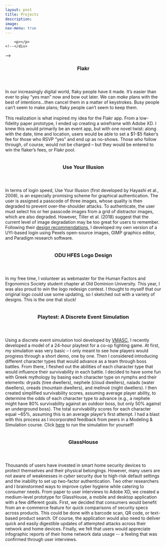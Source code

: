 ```yaml
---
layout: post
title: Projects
description:
image: 
nav-menu: true
---
```



<!-- Main -->
<div id="main">

<!-- One -->
<!--<section id="one">
	<div class="inner">
		<!--<header class="major">
			<h2></h2>
		</header>-->
		<p></p>
	<!--</div>
</section>-->

<!-- Two -->
<section id="two" class="spotlights">
	<section>
		<a href="generic.html" class="image">
				<img src="assets/images/flick.JPG" alt="" data-position="center center" />
		</a>
		<div class="content">
			<div class="inner">
				<header class="major">
					<h3>Flakr</h3>
				</header>
				<p>In our increasingly digital world, flaky people have it made. It’s easier than ever to play “yes man” now and bow out later. We can <i>make</i> plans with the best of intentions...then cancel them in a matter of keystrokes. Busy people can’t seem to make plans; flaky people can’t seem to keep them. <br><br> This realization is what inspired my idea for the Flakr app. From a low-fidelity paper prototype, I ended up creating a wireframe with Adobe XD. I knew this would primarily be an event app, but with one novel twist: along with the date, time and location, users would be able to set a $1-$5 flaker’s fee for those who RSVP “yes” and end up as no-shows. Those who follow through, of course, would not be charged – but they would be entered to win the flaker’s fees, or Flakr pool.
</p>
				<!--<ul class="actions">
					<li><a href="generic.html" class="button">Learn more</a></li>
				</ul>-->
			</div>
		</div>
	</section>
	<section>
		<a href="generic.html" class="image">
			<img src="assets/images/uyi2.png" alt="" data-position="top center" />
		</a>
		<div class="content">
			<div class="inner">
				<header class="major">
					<h3>Use Your Illusion</h3>
				</header>
				<p>In terms of login speed, Use Your Illusion (first developed by Hayashi et al., 2008), is an especially promising scheme for graphical authentication. The user is assigned a passcode of three images, whose quality is then degraded to prevent over-the-shoulder attacks. To authenticate, the user must select his or her passcode images from a grid of distractor images, which are also degraded. However, Tiller et al. (2018) suggest  that the current level of image degradation may be too great for users to remember. Following their <a href="https://link.springer.com/chapter/10.1007/978-3-319-94782-2_9">design recommendations</a>, I developed my own version of a UYI-based login using Pexels open-source images, GIMP graphics editor, and Paradigm research software.</p>
			</div>
		</div>
	</section>
	<section>
		<a href="generic.html" class="image">
			<img src="assets/images/hfes.png" alt="" data-position="25% 25%" />
		</a>
		<div class="content">
			<div class="inner">
				<header class="major">
					<h3>ODU HFES Logo Design</h3>
				</header>
				<p>In my free time, I volunteer as webmaster for the Human Factors and Ergonomics Society student chapter at Old Dominion University. This year, I was also proud to win the logo redesign contest. I thought to myself that our original logo could use some updating, so I sketched out with a variety of designs. This is the one that stuck!</p>
			</div>
		</div>
	</section>
	<section>
		<a href="generic.html" class="image">
			<img src="assets/images/controller.png" alt="" data-position="center center" />
		</a>
		<div class="content">
			<div class="inner">
				<header class="major">
					<h3>Playtest: A Discrete Event Simulation</h3>
				</header>
				<p>Using a discrete event simulation tool developed by <a href="https://www.odu.edu/vmasc">VMASC</a>, I recently developed a model of a 24-hour playtest for a co-op fighting game. At first, my simulation was very basic – I only meant to see how players would progress through a short demo, one by one. Then I considered introducing different character types that would advance as a team through boss battles. From there, I fleshed out the abilities of each character type that would influence their survivability in each battle. I decided to have some fun with Greek mythology by basing each character type on nymphs and their elements: dryads (tree dwellers), nephele (cloud dwellers), naiads (water dwellers), oreads (mountain dwellers), and melinoë (night dwellers). I then created simplified survivability scores, assuming average player ability, to determine the odds of each character type to advance (e.g., a nephele might have 80% survivability against an outdoor boss, but only 50% against an underground boss). The total survivability scores for each character equal ~65%, assuming this is an average player’s first attempt. I had a blast with this process as I incorporated feedback from peers in a Modeling & Simulation course. Click <a href="https://beta.cloudes.me/loadShare?simId=27814">here</a> to run the simulation for yourself!</p>
			</div>
		</div>
	</section>
	<section>
		<a href="generic.html" class="image">
			<img src="assets/images/GlassHouse.PNG" alt="" data-position="top center" />
		</a>
		<div class="content">
			<div class="inner">
				<header class="major">
					<h3>GlassHouse</h3>
				</header>
				<p>Thousands of users have invested in smart home security devices to protect themselves and their physical belongings. However, many users are not aware of weaknesses in <i>cyber</i> security due to high-risk default settings and the inability to set up two-factor authentication. Two other researchers and I brainstormed ways to improve cyber hygiene while catering to consumer needs. From paper to user interviews to Adobe XD, we created a medium-level prototype for GlassHouse, a mobile and desktop application with a few different goals. First, we decided that consumers would benefit from an e-commerce feature for quick comparisons of security specs across products. This could be done with a barcode scan, QR code, or text-based product search. Of course, the application would also need to deliver quick and easily digestible updates of attempted attacks across their network and home devices. Finally, we felt that users would appreciate infographic reports of their home network data usage -- a feeling that was confirmed through user interviews. </p>
			</div>
		</div>
	</section>
<!--<a href="generic.html" class="image">
			<img src="assets/images/uyi2.png" alt="" data-position="center center" />
		</a>
		<div class="content">
			<div class="inner">
				<header class="major">
					<h3>Discrete Event Simulation of a Playtest</h3>
				</header>
				<p>In terms of login speed, Use Your Illusion (first developed by Hayashi et al., 2008), is an especially promising scheme for graphical authentication. The user is assigned a passcode of three images, whose quality is then degraded to prevent over-the-shoulder attacks. To authenticate, the user must select his or her passcode images from a grid of distractor images, which are also degraded. However, Tiller et al. (2018) suggest  that the current level of image degradation may be too great for users to remember. Following their <a href="https://link.springer.com/chapter/10.1007/978-3-319-94782-2_9">design recommendations</a>, I developed my own version of a UYI-based login using Pexels open-source images, GIMP graphics editor, and Paradigm research software.</p>
			</div>
		</div>-->

<!-- Three -->
<!--<section id="three">
	<div class="inner">
		<header class="major">
			<h2>Massa libero</h2>
		</header>
		<p>Nullam et orci eu lorem consequat tincidunt vivamus et sagittis libero. Mauris aliquet magna magna sed nunc rhoncus pharetra. Pellentesque condimentum sem. In efficitur ligula tate urna. Maecenas laoreet massa vel lacinia pellentesque lorem ipsum dolor. Nullam et orci eu lorem consequat tincidunt. Vivamus et sagittis libero. Mauris aliquet magna magna sed nunc rhoncus amet pharetra et feugiat tempus.</p>
		<ul class="actions">
			<li><a href="generic.html" class="button next">Get Started</a></li>
		</ul>
	</div>
</section>-->

